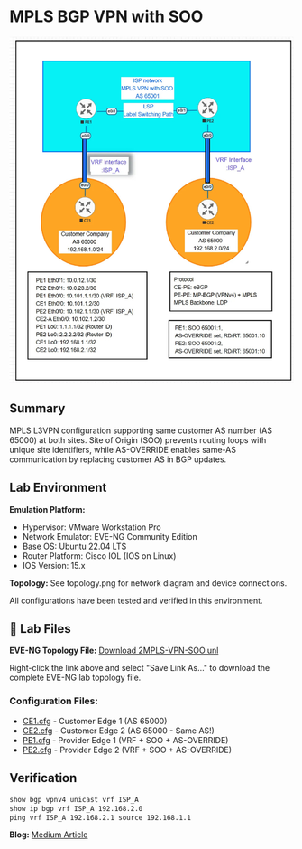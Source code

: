 # MPLS BGP VPN with SOO

![Topology](./topology.jpg)

## Summary

MPLS L3VPN configuration supporting same customer AS number (AS 65000) at both sites. Site of Origin (SOO) prevents routing loops with unique site identifiers, while AS-OVERRIDE enables same-AS communication by replacing customer AS in BGP updates.

## Lab Environment

**Emulation Platform:**
- Hypervisor: VMware Workstation Pro
- Network Emulator: EVE-NG Community Edition
- Base OS: Ubuntu 22.04 LTS
- Router Platform: Cisco IOL (IOS on Linux)
- IOS Version: 15.x

**Topology:**
See topology.png for network diagram and device connections.

All configurations have been tested and verified in this environment.


## 📁 Lab Files

**EVE-NG Topology File:** [Download 2MPLS-VPN-SOO.unl](https://raw.githubusercontent.com/mikio-abe/network-lab-03-mpls-bgp-vpn-soo/main/2MPLS-VPN-SOO.unl)

Right-click the link above and select "Save Link As..." to download the complete EVE-NG lab topology file.

### Configuration Files:
- [CE1.cfg](https://raw.githubusercontent.com/mikio-abe/network-lab-03-mpls-bgp-vpn-soo/main/CE1.cfg) - Customer Edge 1 (AS 65000)
- [CE2.cfg](https://raw.githubusercontent.com/mikio-abe/network-lab-03-mpls-bgp-vpn-soo/main/CE2.cfg) - Customer Edge 2 (AS 65000 - Same AS!)
- [PE1.cfg](https://raw.githubusercontent.com/mikio-abe/network-lab-03-mpls-bgp-vpn-soo/main/PE1.cfg) - Provider Edge 1 (VRF + SOO + AS-OVERRIDE)
- [PE2.cfg](https://raw.githubusercontent.com/mikio-abe/network-lab-03-mpls-bgp-vpn-soo/main/PE2.cfg) - Provider Edge 2 (VRF + SOO + AS-OVERRIDE)

## Verification

```
show bgp vpnv4 unicast vrf ISP_A
show ip bgp vrf ISP_A 192.168.2.0
ping vrf ISP_A 192.168.2.1 source 192.168.1.1
```

**Blog:** [Medium Article](https://medium.com/@miki2013smp/ai-assisted-mpls-vpn-learning-from-standard-configuration-to-production-scenarios-9f8a88b4c2c3)
